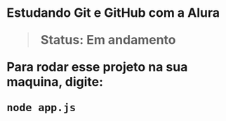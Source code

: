 <h1> Estudando Git e GitHub com a Alura

> Status: Em andamento

Para rodar esse projeto na sua maquina, digite:

```
node app.js
```
